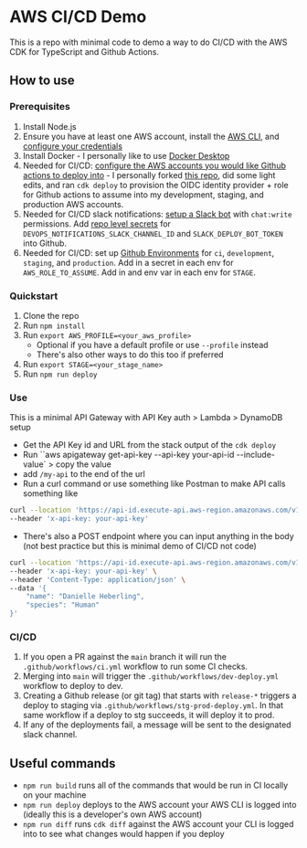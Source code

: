 # AWS CI/CD Demo

This is a repo with minimal code to demo a way to do CI/CD with the AWS CDK for TypeScript and Github Actions.

## How to use

### Prerequisites

1. Install Node.js
2. Ensure you have at least one AWS account, install the [AWS CLI](https://docs.aws.amazon.com/cli/latest/userguide/getting-started-install.html), and [configure your credentials](https://docs.aws.amazon.com/cli/latest/userguide/cli-configure-quickstart.html)
3. Install Docker - I personally like to use [Docker Desktop](https://www.docker.com/products/docker-desktop/)
4. Needed for CI/CD: [configure the AWS accounts you would like Github actions to deploy into](https://docs.github.com/en/actions/security-for-github-actions/security-hardening-your-deployments/configuring-openid-connect-in-amazon-web-services) - I personally forked [this repo](https://github.com/aws-samples/github-actions-oidc-cdk-construct), did some light edits, and ran `cdk deploy` to provision the OIDC identity provider + role for Github actions to assume into my development, staging, and production AWS accounts.
5. Needed for CI/CD slack notifications: [setup a Slack bot](https://api.slack.com/quickstart) with `chat:write` permissions. Add [repo level secrets](https://docs.github.com/en/actions/security-for-github-actions/security-guides/using-secrets-in-github-actions#creating-secrets-for-a-repository) for `DEVOPS_NOTIFICATIONS_SLACK_CHANNEL_ID` and `SLACK_DEPLOY_BOT_TOKEN` into Github.
6. Needed for CI/CD: set up [Github Environments](https://docs.github.com/en/actions/managing-workflow-runs-and-deployments/managing-deployments/managing-environments-for-deployment#creating-an-environment) for `ci`, `development`, `staging`, and `production`. Add in a secret in each env for `AWS_ROLE_TO_ASSUME`. Add in and env var in each env for `STAGE`.

### Quickstart

1. Clone the repo
2. Run `npm install`
3. Run `export AWS_PROFILE=<your_aws_profile>`
   - Optional if you have a default profile or use `--profile` instead
   - There's also other ways to do this too if preferred
4. Run `export STAGE=<your_stage_name>`
5. Run `npm run deploy`

### Use

This is a minimal API Gateway with API Key auth > Lambda > DynamoDB setup

- Get the API Key id and URL from the stack output of the `cdk deploy`
- Run ``aws apigateway get-api-key --api-key your-api-id --include-value` > copy the value
- add `/my-api` to the end of the url
- Run a curl command or use something like Postman to make API calls something like

```bash
curl --location 'https://api-id.execute-api.aws-region.amazonaws.com/v1/my-api' \
--header 'x-api-key: your-api-key'
```

- There's also a POST endpoint where you can input anything in the body (not best practice but this is minimal demo of CI/CD not code)

```bash
curl --location 'https://api-id.execute-api.aws-region.amazonaws.com/v1/my-api' \
--header 'x-api-key: your-api-key' \
--header 'Content-Type: application/json' \
--data '{
    "name": "Danielle Heberling",
    "species": "Human"
}'
```

### CI/CD

1. If you open a PR against the `main` branch it will run the `.github/workflows/ci.yml` workflow to run some CI checks.
2. Merging into `main` will trigger the `.github/workflows/dev-deploy.yml` workflow to deploy to dev.
3. Creating a Github release (or git tag) that starts with `release-*` triggers a deploy to staging via `.github/workflows/stg-prod-deploy.yml`. In that same workflow if a deploy to stg succeeds, it will deploy it to prod.
4. If any of the deployments fail, a message will be sent to the designated slack channel.

## Useful commands

- `npm run build` runs all of the commands that would be run in CI locally on your machine
- `npm run deploy` deploys to the AWS account your AWS CLI is logged into (ideally this is a developer's own AWS account)
- `npm run diff` runs `cdk diff` against the AWS account your CLI is logged into to see what changes would happen if you deploy
